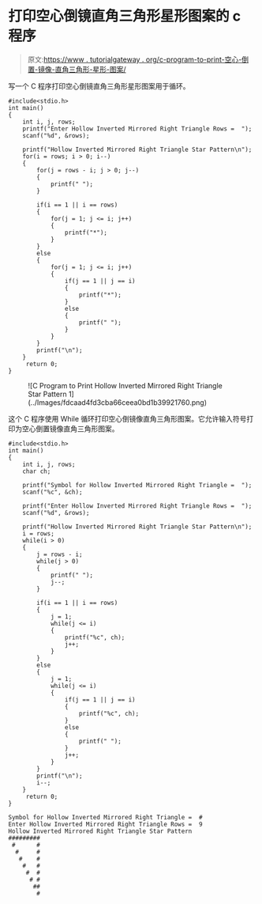 # 打印空心倒镜直角三角形星形图案的 c 程序

> 原文:[https://www . tutorialgateway . org/c-program-to-print-空心-倒置-镜像-直角三角形-星形-图案/](https://www.tutorialgateway.org/c-program-to-print-hollow-inverted-mirrored-right-triangle-star-pattern/)

写一个 C 程序打印空心倒镜直角三角形星形图案用于循环。

```
#include<stdio.h>
int main()
{
    int i, j, rows;
    printf("Enter Hollow Inverted Mirrored Right Triangle Rows =  ");
    scanf("%d", &rows);

    printf("Hollow Inverted Mirrored Right Triangle Star Pattern\n");
    for(i = rows; i > 0; i--)
    {
        for(j = rows - i; j > 0; j--)
        {
            printf(" ");
        }

        if(i == 1 || i == rows)
        {
            for(j = 1; j <= i; j++)
            {
                printf("*");
            }
        }
        else
        {
            for(j = 1; j <= i; j++)
            {
                if(j == 1 || j == i)
                {
                    printf("*");
                }
                else
                {
                    printf(" ");
                }
            }
        }
        printf("\n");
    }
     return 0;
}
```

<figure class="wp-block-image size-large">![C Program to Print Hollow Inverted Mirrored Right Triangle Star Pattern 1](../Images/fdcaad4fd3cba66ceea0bd1b39921760.png)</figure>

这个 C 程序使用 While 循环打印空心倒镜像直角三角形图案。它允许输入符号打印为空心倒置镜像直角三角形图案。

```
#include<stdio.h>
int main()
{
    int i, j, rows;
    char ch;

    printf("Symbol for Hollow Inverted Mirrored Right Triangle =  ");
    scanf("%c", &ch);

    printf("Enter Hollow Inverted Mirrored Right Triangle Rows =  ");
    scanf("%d", &rows);

    printf("Hollow Inverted Mirrored Right Triangle Star Pattern\n");
    i = rows;
    while(i > 0)
    {
        j = rows - i;
        while(j > 0)
        {
            printf(" ");
            j--;
        }

        if(i == 1 || i == rows)
        {
            j = 1;
            while(j <= i)
            {
                printf("%c", ch);
                j++;
            }
        }
        else
        {
            j = 1;
            while(j <= i)
            {
                if(j == 1 || j == i)
                {
                    printf("%c", ch);
                }
                else
                {
                    printf(" ");
                }
                j++;
            }
        }
        printf("\n");
        i--;
    }
     return 0;
}
```

```
Symbol for Hollow Inverted Mirrored Right Triangle =  #
Enter Hollow Inverted Mirrored Right Triangle Rows =  9
Hollow Inverted Mirrored Right Triangle Star Pattern
#########
 #      #
  #     #
   #    #
    #   #
     #  #
      # #
       ##
        #
```